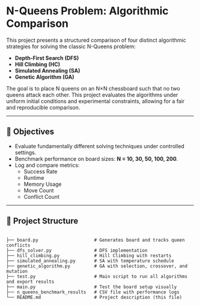 # N-Queens Problem: Algorithmic Comparison

This project presents a structured comparison of four distinct algorithmic strategies for solving the classic N-Queens problem:

- **Depth-First Search (DFS)**
- **Hill Climbing (HC)**
- **Simulated Annealing (SA)**
- **Genetic Algorithm (GA)**

The goal is to place N queens on an N×N chessboard such that no two queens attack each other. This project evaluates the algorithms under uniform initial conditions and experimental constraints, allowing for a fair and reproducible comparison.

---

## 📌 Objectives

- Evaluate fundamentally different solving techniques under controlled settings.
- Benchmark performance on board sizes: **N = 10, 30, 50, 100, 200**.
- Log and compare metrics:  
  -  Success Rate  
  -  Runtime  
  -  Memory Usage  
  -  Move Count  
  -  Conflict Count

---

## 📁 Project Structure

<pre><code>
├── board.py                     # Generates board and tracks queen conflicts
├── dfs_solver.py                # DFS implementation
├── hill_climbing.py             # Hill Climbing with restarts
├── simulated_annealing.py       # SA with temperature schedule
├── genetic_algorithm.py         # GA with selection, crossover, and mutation
├── test.py                      # Main script to run all algorithms and export results
├── main.py                      # Test the board setup visually
├── n_queens_benchmark_results   # CSV file with performance logs
└── README.md                    # Project description (this file)
</code></pre>

